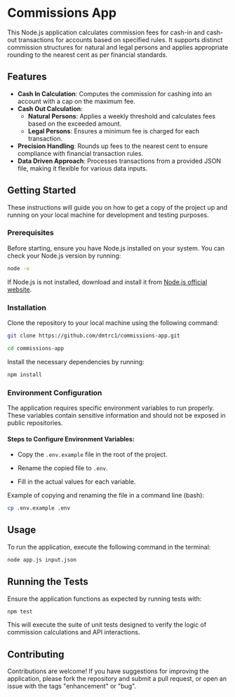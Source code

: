 # Commissions App

This Node.js application calculates commission fees for cash-in and cash-out transactions for accounts based on specified rules. It supports distinct commission structures for natural and legal persons and applies appropriate rounding to the nearest cent as per financial standards.

## Features

- **Cash In Calculation**: Computes the commission for cashing into an account with a cap on the maximum fee.
- **Cash Out Calculation**:
  - **Natural Persons**: Applies a weekly threshold and calculates fees based on the exceeded amount.
  - **Legal Persons**: Ensures a minimum fee is charged for each transaction.
- **Precision Handling**: Rounds up fees to the nearest cent to ensure compliance with financial transaction rules.
- **Data Driven Approach**: Processes transactions from a provided JSON file, making it flexible for various data inputs.

## Getting Started

These instructions will guide you on how to get a copy of the project up and running on your local machine for development and testing purposes.

### Prerequisites

Before starting, ensure you have Node.js installed on your system. You can check your Node.js version by running:

```bash
node -v
```

If Node.js is not installed, download and install it from [Node.js official website](https://nodejs.org/).

### Installation

Clone the repository to your local machine using the following command:

```bash
git clone https://github.com/dmtrc1/commissions-app.git
```

```bash
cd commissions-app
```

Install the necessary dependencies by running:

```bash
npm install
```

### Environment Configuration

The application requires specific environment variables to run properly. These variables contain sensitive information and should not be exposed in public repositories.

#### Steps to Configure Environment Variables:

- Copy the `.env.example` file in the root of the project.

- Rename the copied file to `.env`.

- Fill in the actual values for each variable.

Example of copying and renaming the file in a command line (bash):

```bash
cp .env.example .env
```

## Usage

To run the application, execute the following command in the terminal:

```bash
node app.js input.json
```

## Running the Tests

Ensure the application functions as expected by running tests with:

```bash
npm test
```

This will execute the suite of unit tests designed to verify the logic of commission calculations and API interactions.

## Contributing

Contributions are welcome! If you have suggestions for improving the application, please fork the repository and submit a pull request, or open an issue with the tags "enhancement" or "bug".
